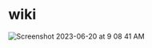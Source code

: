# wiki
![Screenshot 2023-06-20 at 9 08 41 AM](https://github.com/marcusjhang/wiki/assets/102737980/39c883ea-b496-444a-8fb2-5dc7ced6a404)
